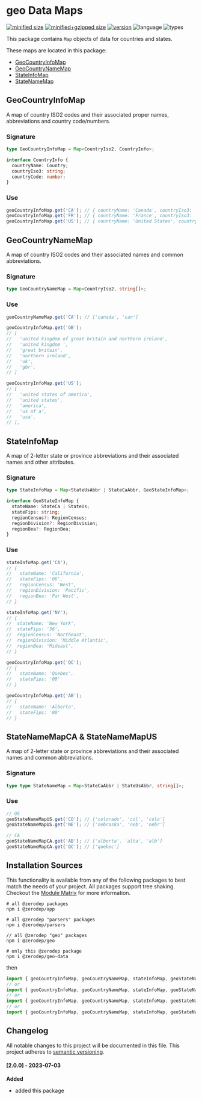 # geo Data Maps

[![minified size](https://img.shields.io/bundlephobia/min/@zerodep/geo-country?style=flat-square&color=blue)](https://bundlephobia.com/package/@zerodep/geo-country)
[![minified+gzipped size](https://img.shields.io/bundlephobia/minzip/@zerodep/geo-country?style=flat-square&color=blue)](https://bundlephobia.com/package/@zerodep/geo-country)
[![version](https://img.shields.io/npm/v/@zerodep/geo-country?style=flat-square&color=blue)](https://www.npmjs.com/package/@zerodep/geo-country)
![language](https://img.shields.io/badge/typescript-100%25-blue?style=flat-square)
![types](https://img.shields.io/badge/types-included-blue?style=flat-square)

This package contains `Map` objects of data for countries and states.

These maps are located in this package:

- [GeoCountryInfoMap](#GeoCountryInfoMap)
- [GeoCountryNameMap](#GeoCountryNameMap)
- [StateInfoMap](#StateInfoMap)
- [StateNameMap](#StateNameMapCa--StateNameMapUS)

## GeoCountryInfoMap

A map of country ISO2 codes and their associated proper names, abbreviations and country code/numbers.

### Signature

```typescript
type GeoCountryInfoMap = Map<CountryIso2, CountryInfo>;

interface CountryInfo {
  countryName: Country;
  countryIso3: string;
  countryCode: number;
}
```

### Use

```javascript
geoCountryInfoMap.get('CA'); // { countryName: 'Canada', countryIso3: 'CAN', countryCode: 124 }
geoCountryInfoMap.get('FR'); // { countryName: 'France', countryIso3: 'FRA', countryCode: 250 }
geoCountryInfoMap.get('US'); // { countryName: 'United States', countryIso3: 'USA', countryCode: 840 }
```

## GeoCountryNameMap

A map of country ISO2 codes and their associated names and common abbreviations.

### Signature

```typescript
type GeoCountryNameMap = Map<CountryIso2, string[]>;
```

### Use

```javascript
geoCountryNameMap.get('CA'); // ['canada', 'can']

geoCountryInfoMap.get('GB');
// [
//   'united kingdom of great britain and northern ireland',
//   'united kingdom ',
//   'great britain',
//   'northern ireland',
//   'uk',
//   'gbr',
// ]

geoCountryInfoMap.get('US');
// [
//   'united states of america',
//   'united states',
//   'america',
//   'us of a',
//   'usa',
// ],
```

## StateInfoMap

A map of 2-letter state or province abbreviations and their associated names and other attributes.

### Signature

```typescript
type StateInfoMap = Map<StateUsAbbr | StateCaAbbr, GeoStateInfoMap>;

interface GeoStateInfoMap {
  stateName: StateCa | StateUs;
  stateFips: string;
  regionCensus?: RegionCensus;
  regionDivision?: RegionDivision;
  regionBea?: RegionBea;
}
```

### Use

```javascript
stateInfoMap.get('CA');
// {
//   stateName: 'California',
//   stateFips: '06',
//   regionCensus: 'West',
//   regionDivision: 'Pacific',
//   regionBea: 'Far West',
// }

stateInfoMap.get('NY');
// {
//  stateName: 'New York',
//  stateFips: '36',
//  regionCensus: 'Northeast',
//  regionDivision: 'Middle Atlantic',
//  regionBea: 'Mideast',
// }

geoCountryInfoMap.get('QC');
// {
//   stateName: 'Quebec',
//   stateFips: '00'
// }

geoCountryInfoMap.get('AB');
// {
//   stateName: 'Alberta',
//   stateFips: '00'
// }
```

## StateNameMapCA & StateNameMapUS

A map of 2-letter state or province abbreviations and their associated names and common abbreviations.

### Signature

```typescript
type type StateNameMap = Map<StateCaAbbr | StateUsAbbr, string[]>;
```

### Use

```javascript
// US
geoStateNameMapUS.get('CO'); // ['colorado', 'col', 'colo']
geoStateNameMapUS.get('NE'); // ['nebraska', 'neb', 'nebr']

// CA
geoStateNameMapCA.get('AB'); // ['alberta', 'alta', 'alb']
geoStateNameMapCA.get('QC'); // ['quebec']
```

## Installation Sources

This functionality is available from any of the following packages to best match the needs of your project. All packages support tree shaking. Checkout the [Module Matrix](/) for more information.

```shell
# all @zerodep packages
npm i @zerodep/app

# all @zerodep "parsers" packages
npm i @zerodep/parsers

// all @zerodep "geo" packages
npm i @zerodep/geo

# only this @zerodep package
npm i @zerodep/geo-data
```

then

```javascript
import { geoCountryInfoMap, geoCountryNameMap, stateInfoMap, geoStateNameMapCA, geoStateNameMapUS } from '@zerodep/app';
// or
import { geoCountryInfoMap, geoCountryNameMap, stateInfoMap, geoStateNameMapCA, geoStateNameMapUS } from '@zerodep/parsers';
// or
import { geoCountryInfoMap, geoCountryNameMap, stateInfoMap, geoStateNameMapCA, geoStateNameMapUS } from '@zerodep/geo';
// or
import { geoCountryInfoMap, geoCountryNameMap, stateInfoMap, geoStateNameMapCA, geoStateNameMapUS } from '@zerodep/geo-data';
```

## Changelog

All notable changes to this project will be documented in this file. This project adheres to [semantic versioning](https://semver.org/spec/v2.0.0.html).

#### [2.0.0] - 2023-07-03

**Added**

- added this package
